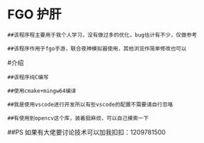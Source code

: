 # FGO 护肝

	##该程序程主要用于我个人学习，没有做过多的优化，bug估计有不少，仅做参考
	
	##该程序作用于fgo手游，联合夜神模拟器使用，其他浏览作简单修改也可以

#介绍

	##该程序纯C编写
	
	##使用cmake+mingw64编译
	
	##我是使用vscode进行开发所以有些vscode的配置不需要请自行忽咯
	
	##有使用到opencv这个库，装着挺麻烦，可以自己摸索一下

##PS
	如果有大佬要讨论技术可以加我扣扣：1209781500
